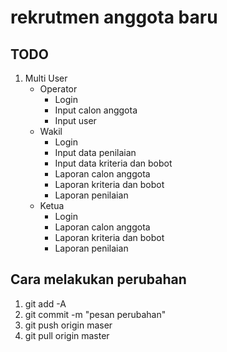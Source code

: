 # rekrutmen anggota baru


## TODO
1. Multi User
    - Operator
        - Login
        - Input calon anggota
        - Input user
    - Wakil
        - Login
        - Input data penilaian
        - Input data kriteria dan bobot
        - Laporan calon anggota
        - Laporan kriteria dan bobot
        - Laporan penilaian
    - Ketua
        - Login
        - Laporan calon anggota
        - Laporan kriteria dan bobot
        - Laporan penilaian
        
## Cara melakukan perubahan
1. git add -A
2. git commit -m "pesan perubahan"
3. git push origin maser
4. git pull origin master